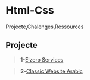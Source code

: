 # Html-Css
 Projecte,Chalenges,Ressources
 
## **Projecte**
>**1-**[Elzero Services](https://elszero-services.netlify.app/)

>**2-**[Classic Website Arabic]([https://elszero-services.netlify.app/](https://classic-website-arabic.netlify.app/))
